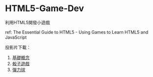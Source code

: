 HTML5-Game-Dev
==============

利用HTML5開發小遊戲       

ref: The Essential Guide to HTML5 - Using Games to Learn HTML5 and JavaScript

投影片下載：
1. <a href="http://www.slideshare.net/azole/javascript-html5-0-basic" target="_blank">基礎概念</a>         
2. <a href="http://www.slideshare.net/azole/javascript-html51" target="_blank">骰子遊戲</a>        
3. <a href="http://www.slideshare.net/azole/javascript-html5-2-ball" target="_blank">彈力球</a>         
